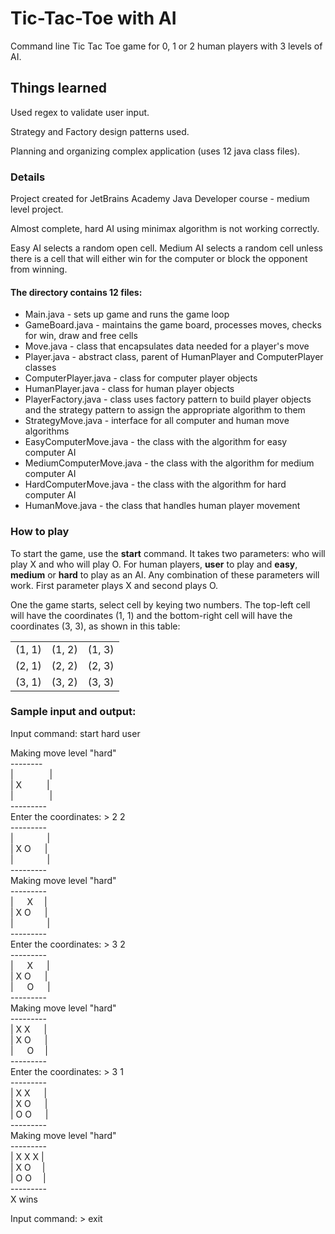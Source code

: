 # Tic-Tac-Toe with AI

Command line Tic Tac Toe game for 0, 1 or 2 human players with 3 levels of AI.

## Things learned

Used regex to validate user input.

Strategy and Factory design patterns used.

Planning and organizing complex application (uses 12 java class files).

### Details

Project created for JetBrains Academy Java Developer course - medium level project.

Almost complete, hard AI using minimax algorithm is not working correctly.

Easy AI selects a random open cell.  Medium AI selects a random cell unless there is a cell that will either win for the computer or block the opponent from winning.

#### The directory contains 12 files: 

* Main.java - sets up game and runs the game loop
* GameBoard.java - maintains the game board, processes moves, checks for win, draw and free cells
* Move.java - class that encapsulates data needed for a player's move
* Player.java - abstract class, parent of HumanPlayer and ComputerPlayer classes
* ComputerPlayer.java - class for computer player objects
* HumanPlayer.java - class for human player objects
* PlayerFactory.java - class uses factory pattern to build player objects and the strategy pattern to assign the appropriate algorithm to them 
* StrategyMove.java - interface for all computer and human move algorithms
* EasyComputerMove.java - the class with the algorithm for easy computer AI
* MediumComputerMove.java - the class with the algorithm for medium computer AI
* HardComputerMove.java - the class with the algorithm for hard computer AI
* HumanMove.java - the class that handles human player movement

### How to play

To start the game, use the **start** command. It takes two parameters: who will play X and who will play O. For human players, **user** to play and **easy**, **medium** or **hard** to play as an AI.  Any combination of these parameters will work. First parameter plays X and second plays O.

One the game starts, select cell by keying two numbers. The top-left cell will have the coordinates (1, 1) and the bottom-right cell will have the coordinates (3, 3), as shown in this table:

|        |        |        |
|:------:|:------:|:------:|
| (1, 1) | (1, 2) | (1, 3) |
| (2, 1) | (2, 2) | (2, 3) |
| (3, 1) | (3, 2) | (3, 3) |

### Sample input and output:

Input command:  start hard user

Making move level "hard"\
--------\
| &emsp; &emsp; &emsp; |\
| X &emsp; &emsp;         |\
| &emsp; &emsp; &emsp; |\
---------\
Enter the coordinates: > 2 2\
---------\
| &emsp; &emsp; &emsp;|\
| X O &emsp;              |\
| &emsp; &emsp; &emsp;|\
---------\
Making move level "hard"\
---------\
| &emsp;  X &emsp;|\
| X O &emsp;  |\
| &emsp; &emsp; &emsp;|\
---------\
Enter the coordinates: > 3 2\
---------\
| &emsp; X &emsp;  |\
| X O &emsp;          |\
| &emsp; O &emsp;  |\
---------\
Making move level "hard"\
---------\
| X X &emsp;  |\
| X O &emsp;  |\
| &emsp;  O &emsp;|\
---------\
Enter the coordinates: > 3 1\
---------\
| X X &emsp;  |\
| X O &emsp;  |\
| O O &emsp;  |\
---------\
Making move level "hard"\
---------\
| X X X |\
| X O &emsp;|\
| O O &emsp;|\
---------\
X wins

Input command: > exit
